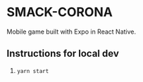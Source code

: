 # SMACK-CORONA

Mobile game built with Expo in React Native.

## Instructions for local dev

1. `yarn start`
